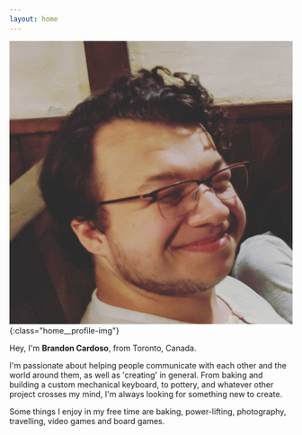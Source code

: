```yaml
---
layout: home
---
```

![picture of Brandon Cardoso smiling](/assets/img/brandon.png){:class="home__profile-img"}

Hey, I'm **Brandon Cardoso**, from Toronto, Canada.

I'm passionate about helping people communicate with each other and the world around them,
as well as 'creating' in general. From baking and building a custom mechanical keyboard, to pottery,
and whatever other project crosses my mind, I'm always looking for something new to create.

Some things I enjoy in my free time are baking, power-lifting, photography, travelling, video games and board games.
